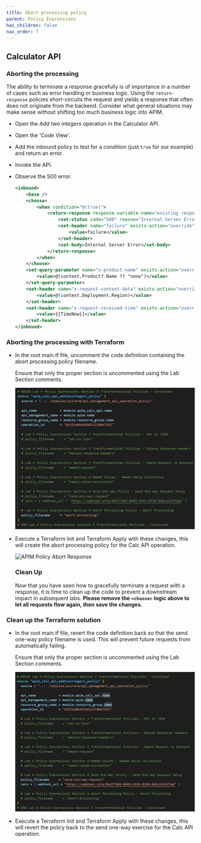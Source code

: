 ```yaml
---
title: Abort processing policy
parent: Policy Expressions
has_children: false
nav_order: 7
---
```



## Calculator API

### Aborting the processing

The ability to terminate a response gracefully is of importance in a number of cases such as error handling or business logic. Using the `return-response` policies short-circuits the request and yields a response that often does not originate from the backend. Consider what general situations may make sense without shifting too much business logic into APIM.

- Open the *Add two integers* operation in the Calculator API.
- Open the 'Code View'.
- Add the inbound policy to test for a condition (just `true` for our example) and return an error.
- Invoke the API. 
- Observe the 500 error.

  ```xml
  <inbound>
      <base />
      <choose>
          <when condition="@(true)">
              <return-response response-variable-name="existing response variable">
                  <set-status code="500" reason="Internal Server Error" />
                  <set-header name="failure" exists-action="override">
                      <value>failure</value>
                  </set-header>
                  <set-body>Internal Server Error</set-body>
              </return-response>
          </when>
      </choose>
      <set-query-parameter name="x-product-name" exists-action="override">
          <value>@(context.Product?.Name ?? "none")</value>
      </set-query-parameter>
      <set-header name="x-request-context-data" exists-action="override">
          <value>@(context.Deployment.Region)</value>
      </set-header>
      <set-header name="x-request-received-time" exists-action="override">
          <value>{{TimeNow}}</value>
      </set-header>
  </inbound>
  ```

### Aborting the processing with Terraform
- In the root main.tf file, uncomment the code definition containing the abort processing policy filename.
  
  Ensure that only the proper section is uncommented using the Lab Section comments.

  ![Terraform APIM Calc API abort processing policy](../../assets/images/tf-module-4-add-abort-processing-calc-api.png)
  
- Execute a Terraform Init and Terraform Apply with these changes, this will create the abort processing policy for the Calc API operation.

  ![APIM Policy Abort Response](../../assets/images/apim-policy-abort-response.png)

  ### Clean Up

  Now that you have seen how to gracefully terminate a request with a response, it is time to clean up the code to prevent a downstream impact in subsequent labs. **Please remove the `<choose>` logic above to let all requests flow again, then save the changes.**

### Clean up the Terraform solution
- In the root main.tf file, revert the code definition back so that the send one-way policy filename is used. This will prevent future requests from automatically failing.
  
  Ensure that only the proper section is uncommented using the Lab Section comments.

  ![Terraform APIM Calc API revert abort processing policy](../../assets/images/tf-module-4-add-send-one-way-calc-api.png)
  
- Execute a Terraform Init and Terraform Apply with these changes, this will revert the policy back to the send one-way exercise for the Calc API operation.